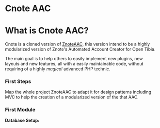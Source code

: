 Cnote AAC
=========

# What is Cnote AAC?
Cnote is a cloned version of [ZnoteAAC](https://github.com/Znote/ZnoteAAC), this version intend to be a highly modularized version of Znote's Automated Account Creator for Open Tibia.

The main goal is to help others to easily implement new plugins, new layouts and new features, all with a easily maintainable code, without requiring of a highly *magical* advanced PHP technic.

### First Steps

Map the whole project ZnoteAAC to adapt it for design patterns including MVC to help the creation of a modularized version of the that AAC.

### First Module
**Database Setup:**